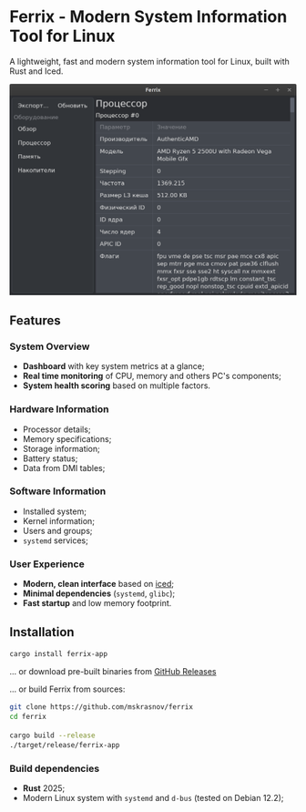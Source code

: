 # Ferrix - Modern System Information Tool for Linux

A lightweight, fast and modern system information tool for Linux, built with Rust and Iced.

![](assets/main_win.png)

## Features

### System Overview

- **Dashboard** with key system metrics at a glance;
- **Real time monitoring** of CPU, memory and others PC's components;
- **System health scoring** based on multiple factors.

### Hardware Information

- Processor details;
- Memory specifications;
- Storage information;
- Battery status;
- Data from DMI tables;

### Software Information

- Installed system;
- Kernel information;
- Users and groups;
- `systemd` services;

### User Experience

- **Modern, clean interface** based on [iced](https://iced.rs);
- **Minimal dependencies** (`systemd`, `glibc`);
- **Fast startup** and low memory footprint.

## Installation

```bash
cargo install ferrix-app
```

... or download pre-built binaries from [GitHub Releases](https://github.com/mskrasnov/ferrix/releases/latest)

... or build Ferrix from sources:

```bash
git clone https://github.com/mskrasnov/ferrix
cd ferrix

cargo build --release
./target/release/ferrix-app
```

### Build dependencies

- **Rust** 2025;
- Modern Linux system with `systemd` and `d-bus` (tested on Debian 12.2);
